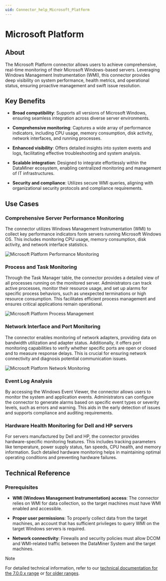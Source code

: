 ```yaml
---
uid: Connector_help_Microsoft_Platform
---
```


# Microsoft Platform

## About

The Microsoft Platform connector allows users to achieve comprehensive, real-time monitoring of their Microsoft Windows-based servers. Leveraging Windows Management Instrumentation (WMI), this connector provides deep visibility on system performance, health metrics, and operational status, ensuring proactive management and swift issue resolution.

## Key Benefits

- **Broad compatibility**: Supports all versions of Microsoft Windows, ensuring seamless integration across diverse server environments.

- **Comprehensive monitoring**: Captures a wide array of performance indicators, including CPU usage, memory consumption, disk activity, network interfaces, and running processes.

- **Enhanced visibility**: Offers detailed insights into system events and logs, facilitating effective troubleshooting and system analysis.

- **Scalable integration**: Designed to integrate effortlessly within the DataMiner ecosystem, enabling centralized monitoring and management of IT infrastructures.

- **Security and compliance**: Utilizes secure WMI queries, aligning with organizational security protocols and compliance requirements.

## Use Cases

### Comprehensive Server Performance Monitoring

The connector utilizes Windows Management Instrumentation (WMI) to collect key performance indicators form servers running Microsoft Windows OS. This includes monitoring CPU usage, memory consumption, disk activity, and network interface statistics.

![Microsoft Platform Performance Monitoring](~/connector/images/microsoft_platform_marketing_performance_monitoring.png)

### Process and Task Monitoring

Through the Task Manager table, the connector provides a detailed view of all processes running on the monitored server. Administrators can track active processes, monitor their resource usage, and set up alarms for specific process behaviors, such as unexpected terminations or high resource consumption. This facilitates efficient process management and ensures critical applications remain operational.

![Microsoft Platform Process Management](~/connector/images/microsoft_platform_marketing_process_monitoring.png)

### Network Interface and Port Monitoring

The connector enables monitoring of network adapters, providing data on bandwidth utilization and adapter status. Additionally, it offers port monitoring capabilities to verify whether specific ports are open or closed and to measure response delays. This is crucial for ensuring network connectivity and diagnosis potential communication issues.

![Microsoft Platform Network Monitoring](~/connector/images/microsoft_platform_marketing_network_intefaces.png)

### Event Log Analysis

By accessing the Windows Event Viewer, the connector allows users to monitor the system and application events. Administrators can configure the connector to generate alarms based on specific event types or severity levels, such as errors and warning. This aids in the early detection of issues and supports compliance and auditing requirements.

### Hardware Health Monitoring for Dell and HP servers

For servers manufactured by Dell and HP, the connector provides hardware-specific monitoring features. This includes tracking parameters like temperature, power supply status, fan speeds, CPU health, and memory information. Such detailed hardware monitoring helps in maintaining optimal operating conditions and preventing hardware failures.

## Technical Reference

### Prerequisites

- **WMI (Windows Management Instrumentation) access**: The connector relies on WMI for data collection, so the target machines must have WMI enabled and accessible.

- **Proper user permissions**: To properly collect data from the target machines, an account that has sufficient privileges to query WMI on the target Windows servers is required.

- **Network connectivity**: Firewalls and security policies must allow DCOM and WMI-related traffic between the DataMiner System and the target machines.

> [!NOTE]
> For detailed technical information, refer to our [technical documentation for the 7.0.0.x range](xref:Connector_help_Microsoft_Platform_Technical_7.0.0.x) or [for older ranges](xref:Connector_help_Microsoft_Platform_Technical).
